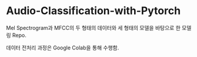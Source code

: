 # Audio-Classification-with-Pytorch


Mel Spectrogram과 MFCC의 두 형태의 데이터와 세 형태의 모델을 바탕으로 한 모델링 Repo. 

데이터 전처리 과정은 Google Colab을 통해 수행함.
